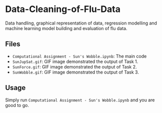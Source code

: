 # Data-Cleaning-of-Flu-Data
Data handling, graphical representation of data, regression modelling and machine learning model building and evaluation of flu data.


## Files
- `Computational Assignment - Sun's Wobble.ipynb`: The main code
- `SunJupSat.gif`: GIF image demonstrated the output of Task 1.
- `SunForce.gif`: GIF image demonstrated the output of Task 2.
- `SunWobble.gif`: GIF image demonstrated the output of Task 3.

## Usage
Simply run `Computational Assignment - Sun's Wobble.ipynb` and you are good to go.
